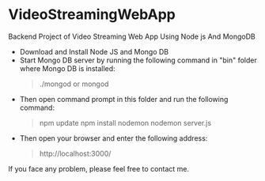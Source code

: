 # VideoStreamingWebApp
Backend Project of Video Streaming Web App Using Node js And MongoDB 


- Download and Install Node JS and Mongo DB
- Start Mongo DB server by running the following command in "bin" folder where Mongo DB is installed:
    > ./mongod
    or
    > mongod
- Then open command prompt in this folder and run the following command:
    > npm update
    > npm install nodemon
    > nodemon server.js
- Then open your browser and enter the following address:
    > http://localhost:3000/

If you face any problem, please feel free to contact me.
